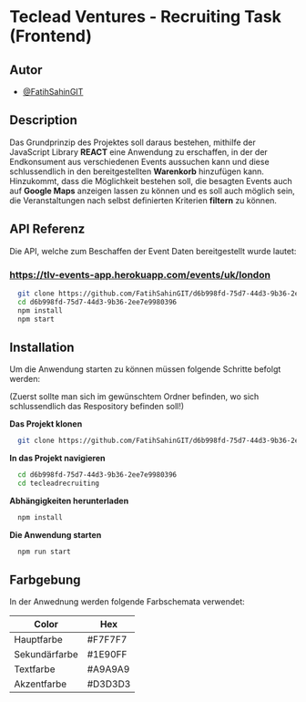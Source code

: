
# Teclead Ventures - Recruiting Task (Frontend)




## Autor

- [@FatihSahinGIT](https://github.com/FatihSahinGIT)


## Description

Das Grundprinzip des Projektes soll daraus bestehen, mithilfe der JavaScript Library **REACT** eine Anwendung zu erschaffen,
in der der Endkonsument aus verschiedenen Events aussuchen kann und diese schlussendlich in den bereitgestellten 
**Warenkorb** hinzufügen kann.
Hinzukommt, dass die Möglichkeit bestehen soll, die besagten Events auch auf **Google Maps** anzeigen lassen zu können
und es soll auch möglich sein, die Veranstaltungen nach selbst definierten Kriterien **filtern** zu können.

## API Referenz

Die API, welche zum Beschaffen der Event Daten bereitgestellt wurde lautet:

### https://tlv-events-app.herokuapp.com/events/uk/london







```bash
  git clone https://github.com/FatihSahinGIT/d6b998fd-75d7-44d3-9b36-2ee7e9980396.git
  cd d6b998fd-75d7-44d3-9b36-2ee7e9980396
  npm install
  npm start
```
    
## Installation

Um die Anwendung starten zu können müssen folgende Schritte befolgt werden:

(Zuerst sollte man sich im gewünschtem Ordner befinden, wo sich schlussendlich das Respository befinden soll!)

**Das Projekt klonen**

```bash
  git clone https://github.com/FatihSahinGIT/d6b998fd-75d7-44d3-9b36-2ee7e9980396.git
```

**In das Projekt navigieren**

```bash
  cd d6b998fd-75d7-44d3-9b36-2ee7e9980396
  cd tecleadrecruiting
```

**Abhängigkeiten herunterladen**

```bash
  npm install
```

**Die Anwendung starten**

```bash
  npm run start
```

## Farbgebung

In der Anwednung werden folgende Farbschemata verwendet:

| Color             | Hex                                                                |
| ----------------- | ------------------------------------------------------------------ |
| Hauptfarbe |  #F7F7F7 |
| Sekundärfarbe | #1E90FF  |
| Textfarbe | #A9A9A9 |
| Akzentfarbe |#D3D3D3 |

